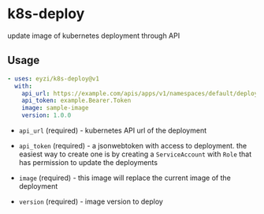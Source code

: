# k8s-deploy

update image of kubernetes deployment through API

## Usage

```yml
- uses: eyzi/k8s-deploy@v1
  with:
    api_url: https://example.com/apis/apps/v1/namespaces/default/deployments/sample-app
    api_token: example.Bearer.Token
    image: sample-image
    version: 1.0.0
```

- `api_url` (required) - kubernetes API url of the deployment

- `api_token` (required) - a jsonwebtoken with access to deployment.
  the easiest way to create one is by creating a `ServiceAccount` with
  `Role` that has permission to update the deployments

- `image` (required) - this image will replace the current image of the
  deployment

- `version` (required) - image version to deploy
